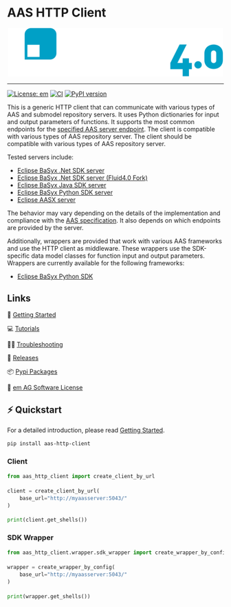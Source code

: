 <!-- TODO: Go through the readme and enter the information here -->

# AAS HTTP Client

<div align="center">
<!-- change this to your projects logo if you have on.
  If you don't have one it might be worth trying chatgpt dall-e to create one for you...
 -->
<img src="docs/assets/fluid_logo.svg" alt="aas_http_client" width=500 />
</div>

---

[![License: em](https://img.shields.io/badge/license-emSL-%23f8a602?label=License&labelColor=%23992b2e)](LICENSE)
[![CI](https://github.com/fluid40/aas-http-client/actions/workflows/CI.yml/badge.svg?branch=main&cache-bust=1)](https://github.com/fluid40/aas-http-client/actions)
[![PyPI version](https://img.shields.io/pypi/v/aas-http-client.svg)](https://pypi.org/project/aas-http-client/)

This is a generic HTTP client that can communicate with various types of AAS and submodel repository servers. It uses Python dictionaries for input and output parameters of functions. It supports the most common endpoints for the [specified AAS server endpoint](https://industrialdigitaltwin.io/aas-specifications/IDTA-01002/v3.1.1/specification/interfaces.html). The client is compatible with various types of AAS repository server.
The client should be compatible with various types of AAS repository server. 

Tested servers include:
- [Eclipse BaSyx .Net SDK server](https://github.com/eclipse-basyx/basyx-dotnet)
- [Eclipse BaSyx .Net SDK server (Fluid4.0 Fork)](https://github.com/fluid40/basyx-dotnet)
- [Eclipse BaSyx Java SDK server](https://github.com/eclipse-basyx/basyx-java-sdk)
- [Eclipse BaSyx Python SDK server](https://github.com/eclipse-basyx/basyx-python-sdk)
- [Eclipse AASX server](https://github.com/eclipse-aaspe)  

The behavior may vary depending on the details of the implementation and compliance with the [AAS specification](https://industrialdigitaltwin.org/en/content-hub/aasspecifications). It also depends on which endpoints are provided by the server.

Additionally, wrappers are provided that work with various AAS frameworks and use the HTTP client as middleware. These wrappers use the SDK-specific data model classes for function input and output parameters.
Wrappers are currently available for the following frameworks:
- [Eclipse BaSyx Python SDK](https://github.com/eclipse-basyx/basyx-python-sdk)

## Links

🚀 [Getting Started](docs/getting_started.md)

💻 [Tutorials](docs/tutorials.md)

👨‍⚕️ [Troubleshooting](docs/troubleshooting.md)

🤖 [Releases](http://github.com/fluid40/aas-http-client/releases)

📦 [Pypi Packages](https://pypi.org/project/aas-http-client/)

📜 [em AG Software License](LICENSE)

## ⚡ Quickstart

For a detailed introduction, please read [Getting Started](docs/getting_started.md).

```bash
pip install aas-http-client
````

### Client

```python
from aas_http_client import create_client_by_url

client = create_client_by_url(
    base_url="http://myaasserver:5043/"
)

print(client.get_shells())
```

### SDK Wrapper

```python
from aas_http_client.wrapper.sdk_wrapper import create_wrapper_by_config

wrapper = create_wrapper_by_config(
    base_url="http://myaasserver:5043/"
)

print(wrapper.get_shells())
```